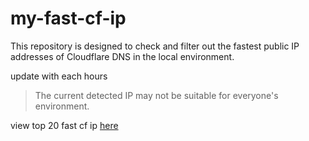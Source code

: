 # my-fast-cf-ip

This repository is designed to check and filter out the fastest public IP addresses of Cloudflare DNS in the local environment. 

update with each hours

> The current detected IP may not be suitable for everyone's environment.

view top 20 fast cf ip [here](https://raw.githubusercontent.com/einsitang/my-fast-cf-ip/master/fastips.txt)
